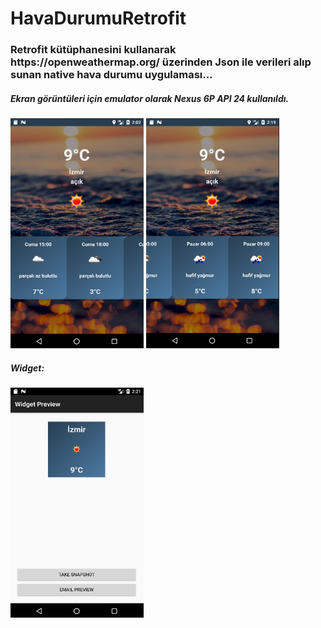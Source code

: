 # HavaDurumuRetrofit
<h3>Retrofit kütüphanesini kullanarak https://openweathermap.org/ üzerinden Json ile verileri alıp sunan native hava durumu uygulaması... </h3>

<h5>Ekran görüntüleri için emulator olarak Nexus 6P API 24 kullanıldı.</h5>

<img src="https://github.com/canerkonuk/Readme/blob/master/Images/weathercs6.jpg" width="213" height="368"/> <img src="https://github.com/canerkonuk/Readme/blob/master/Images/weather2cs6.jpg"  width="213" height="368"/> 

<h5>Widget: </h5>

<img src="https://github.com/canerkonuk/Readme/blob/master/Images/weatherwidgetcs6.jpg"  width="213" height="368"/>

